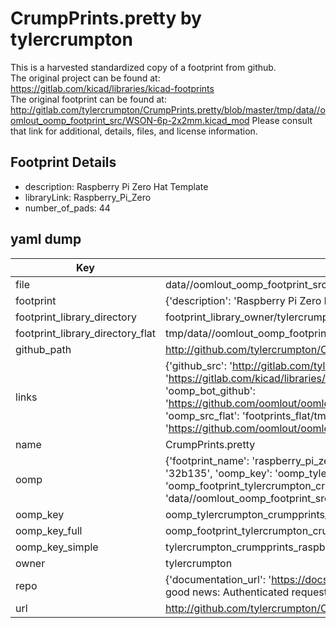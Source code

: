# CrumpPrints.pretty by tylercrumpton  
This is a harvested standardized copy of a footprint from github.  
The original project can be found at:  
https://gitlab.com/kicad/libraries/kicad-footprints  
The original footprint can be found at:
http://gitlab.com/tylercrumpton/CrumpPrints.pretty/blob/master/tmp/data//oomlout_oomp_footprint_src/WSON-6p-2x2mm.kicad_mod
Please consult that link for additional, details, files, and license information.  
## Footprint Details
* description: Raspberry Pi Zero Hat Template  
* libraryLink: Raspberry_Pi_Zero  
* number_of_pads: 44  
## yaml dump  
| Key | Value |  
| --- | --- |  
| file | data//oomlout_oomp_footprint_src/CrumpPrints.pretty/Raspberry_Pi_Zero.kicad_mod |  
| footprint | {'description': 'Raspberry Pi Zero Hat Template', 'libraryLink': 'Raspberry_Pi_Zero', 'number_of_pads': 44} |  
| footprint_library_directory | footprint_library_owner/tylercrumpton_CrumpPrints.pretty |  
| footprint_library_directory_flat | tmp/data//oomlout_oomp_footprint_src/footprints_flat/tylercrumpton_crumpprints_raspberry_pi_zero/working |  
| github_path | http://github.com/tylercrumpton/CrumpPrints.pretty/blob/master/tmp/data//oomlout_oomp_footprint_src/Raspberry_Pi_Zero.kicad_mod |  
| links | {'github_src': 'http://gitlab.com/tylercrumpton/CrumpPrints.pretty/blob/master/tmp/data//oomlout_oomp_footprint_src/WSON-6p-2x2mm.kicad_mod', 'github_src_repo': 'https://gitlab.com/kicad/libraries/kicad-footprints', 'oomp_bot': 'tmp/data//oomlout_oomp_footprint_src/footprints/tylercrumpton_crumpprints_raspberry_pi_zero/working', 'oomp_bot_github': 'https://github.com/oomlout/oomlout_oomp_footprint_bot/tree/main/tmp/data//oomlout_oomp_footprint_src/footprints/tylercrumpton_crumpprints_raspberry_pi_zero/working', 'oomp_src_flat': 'footprints_flat/tmp/data//oomlout_oomp_footprint_src/footprints_flat/tylercrumpton_crumpprints_raspberry_pi_zero/working', 'oomp_src_flat_github': 'https://github.com/oomlout/oomlout_oomp_footprint_src/tree/main/tmp/data//oomlout_oomp_footprint_src/footprints_flat/tylercrumpton_crumpprints_raspberry_pi_zero/working'} |  
| name | CrumpPrints.pretty |  
| oomp | {'footprint_name': 'raspberry_pi_zero', 'library_name': 'crumpprints', 'md5': '32b135ba44433cb254edce60c13bc0a5', 'md5_10': '32b135ba44', 'md5_5': '32b13', 'md5_6': '32b135', 'oomp_key': 'oomp_tylercrumpton_crumpprints_raspberry_pi_zero', 'oomp_key_extra': 'oomp_footprint_tylercrumpton_crumpprints_raspberry_pi_zero', 'oomp_key_full': 'oomp_footprint_tylercrumpton_crumpprints_raspberry_pi_zero_32b135', 'oomp_key_simple': 'tylercrumpton_crumpprints_raspberry_pi_zero', 'original_filename': 'data//oomlout_oomp_footprint_src/CrumpPrints.pretty/Raspberry_Pi_Zero.kicad_mod', 'owner_name': 'tylercrumpton'} |  
| oomp_key | oomp_tylercrumpton_crumpprints_raspberry_pi_zero |  
| oomp_key_full | oomp_footprint_tylercrumpton_crumpprints_raspberry_pi_zero |  
| oomp_key_simple | tylercrumpton_crumpprints_raspberry_pi_zero |  
| owner | tylercrumpton |  
| repo | {'documentation_url': 'https://docs.github.com/rest/overview/resources-in-the-rest-api#rate-limiting', 'message': "API rate limit exceeded for 84.66.142.224. (But here's the good news: Authenticated requests get a higher rate limit. Check out the documentation for more details.)"} |  
| url | http://github.com/tylercrumpton/CrumpPrints.pretty |  

